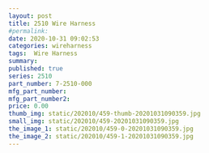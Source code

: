 ```yaml
---
layout: post
title: 2510 Wire Harness
#permalink: 
date: 2020-10-31 09:02:53
categories: wireharness
tags:  Wire Harness
summary: 
published: true 
series: 2510
part_number: 7-2510-000
mfg_part_number: 
mfg_part_number2: 
price: 0.00
thumb_img: static/202010/459-thumb-20201031090359.jpg
small_img: static/202010/459-20201031090359.jpg
the_image_1: static/202010/459-0-20201031090359.jpg
the_image_2: static/202010/459-1-20201031090359.jpg
---
```



